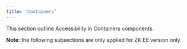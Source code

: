```yaml
---
title: "Containers"
---
```




This section outline Accessibility in Containers components.

**Note:** the following subsections are only applied for ZK EE version
only.